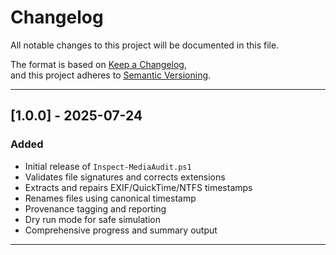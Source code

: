# Changelog

All notable changes to this project will be documented in this file.

The format is based on [Keep a Changelog](https://keepachangelog.com/en/1.0.0/),  
and this project adheres to [Semantic Versioning](https://semver.org/spec/v2.0.0.html).

---

## [1.0.0] - 2025-07-24
### Added
- Initial release of `Inspect-MediaAudit.ps1`
- Validates file signatures and corrects extensions
- Extracts and repairs EXIF/QuickTime/NTFS timestamps
- Renames files using canonical timestamp
- Provenance tagging and reporting
- Dry run mode for safe simulation
- Comprehensive progress and summary output

---

<!--
Add new release notes above this line. Use the following template for future entries:

## [x.y.z] - YYYY-MM-DD
### Added
- ...

### Changed
- ...

### Fixed
- ...
-->